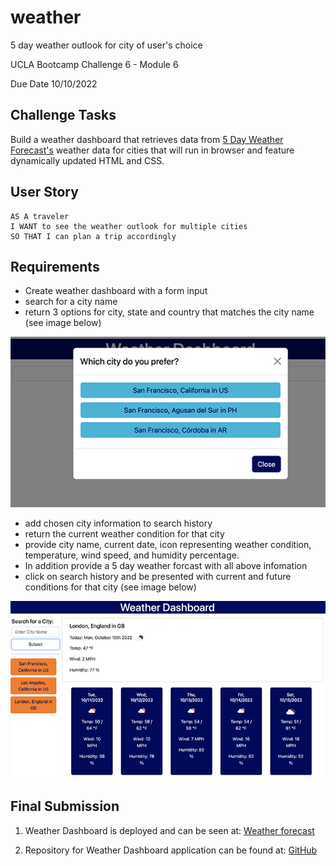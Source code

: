 # weather
5 day weather outlook for city of user's choice

UCLA Bootcamp Challenge 6 - Module 6

Due Date 10/10/2022

## Challenge Tasks

Build a weather dashboard that retrieves data from [5 Day Weather Forecast's](https://openweathermap.org/forecast5) weather data for cities that will run in browser and feature dynamically updated HTML and CSS.

## User Story

```
AS A traveler
I WANT to see the weather outlook for multiple cities
SO THAT I can plan a trip accordingly
```

## Requirements

- Create weather dashboard with a form input
- search for a city name
- return 3 options for city, state and country that matches the city name (see image below)

![Text page with buttons for 3 cities to choose from](./Img/Modal.png)

- add chosen city information to search history
- return the current weather condition for that city
- provide city name, current date, icon representing weather condition, temperature, wind speed, and humidity percentage.
- In addition provide a 5 day weather forcast with all above infomation
- click on search history and be presented with current and future conditions for that city (see image below)

![Text page with search input field, city name and current and 5day weather forecast](./Img/main.png)


## Final Submission

1. Weather Dashboard is deployed and can be seen at: [Weather forecast](https://me-ross.github.io/weather/)

2. Repository for Weather Dashboard application can be found at: [GitHub](https://github.com/Me-ross/weather)

